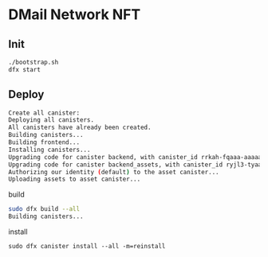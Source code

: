 # DMail Network NFT 


## Init 
```sh
./bootstrap.sh
dfx start
```

## Deploy 
```sh
Create all canister:
Deploying all canisters.
All canisters have already been created.
Building canisters...
Building frontend...
Installing canisters...
Upgrading code for canister backend, with canister_id rrkah-fqaaa-aaaaa-aaaaq-cai
Upgrading code for canister backend_assets, with canister_id ryjl3-tyaaa-aaaaa-aaaba-cai
Authorizing our identity (default) to the asset canister...
Uploading assets to asset canister...
```

build
```sh
sudo dfx build --all
Building canisters...
```

install
```
sudo dfx canister install --all -m=reinstall
``` 


